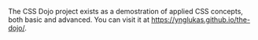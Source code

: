 The CSS Dojo project exists as a demostration of applied CSS concepts,
both basic and advanced. You can visit it at https://ynglukas.github.io/the-dojo/.